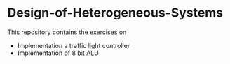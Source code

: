 # Design-of-Heterogeneous-Systems

This repository contains the exercises on
- Implementation a traffic light controller
- Implementation of 8 bit ALU
